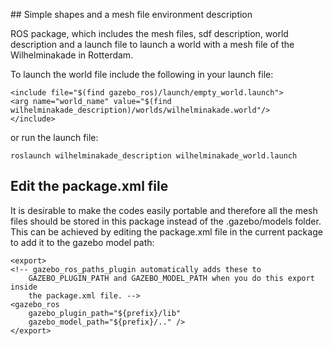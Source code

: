 ﻿﻿## Simple shapes and a mesh file environment description

ROS package, which includes the mesh files, sdf description, world description and a launch file to launch  a world with a mesh file of the Wilhelminakade in Rotterdam.

To launch the world file include the following in your launch file:

    <include file="$(find gazebo_ros)/launch/empty_world.launch">
    <arg name="world_name" value="$(find wilhelminakade_description)/worlds/wilhelminakade.world"/>
    </include>

or run the launch file:

    roslaunch wilhelminakade_description wilhelminakade_world.launch

## Edit the package.xml file

It is desirable to make the codes easily portable and therefore all the mesh files should be stored in this package instead of the .gazebo/models folder. This can be achieved by editing the package.xml file in the current package to add it to the gazebo model path:

    <export>
    <!-- gazebo_ros_paths_plugin automatically adds these to
        GAZEBO_PLUGIN_PATH and GAZEBO_MODEL_PATH when you do this export inside
        the package.xml file. -->
    <gazebo_ros 
        gazebo_plugin_path="${prefix}/lib"
        gazebo_model_path="${prefix}/.." /> 
    </export>



